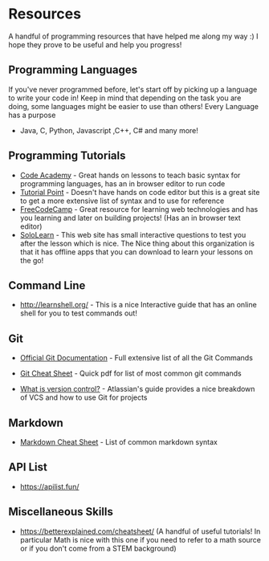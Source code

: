 # Resources 
A handful of programming resources that have helped me along my way :)
I hope they prove to be useful and help you progress!


## Programming Languages
If you've never programmed before, let's start off by picking up a language to write your code in! Keep in mind that depending on the task you are doing, some languages might be easier to use than others! Every Language has a purpose

* Java, C, Python, Javascript ,C++, C# and many more!




## Programming Tutorials
* [Code Academy](https://www.codecademy.com/) - Great hands on lessons to teach basic syntax for programming languages, has an in browser editor to run code
* [Tutorial Point](https://www.tutorialspoint.com/index.htm) - Doesn't have hands on code editor but this is a great site to get a more extensive list of syntax and to use for reference
* [FreeCodeCamp](https://www.freecodecamp.org/) - Great resource for learning web technologies and has you learning and later on building projects! (Has an in browser text editor)
* [SoloLearn](https://www.sololearn.com/) - This web site has small interactive questions to test you after the lesson which is nice. The Nice thing about this organization is that it has offline apps that you can download to learn your lessons on the go!

## Command Line
* http://learnshell.org/ - This is a nice Interactive guide that has an online shell for you to test commands out!

## Git
* [Official Git Documentation](https://git-scm.com/docs) - Full extensive list of all the Git Commands

* [Git Cheat Sheet](https://services.github.com/on-demand/downloads/github-git-cheat-sheet.pdf) -  Quick pdf for list of most common git commands

* [What is version control?](https://www.atlassian.com/git/tutorials/what-is-version-control) - Atlassian's guide provides a nice breakdown of VCS and how to use Git for projects


## Markdown

* [Markdown Cheat Sheet](https://guides.github.com/pdfs/markdown-cheatsheet-online.pdf) - List of common markdown syntax

## API List
* https://apilist.fun/


## Miscellaneous Skills
* https://betterexplained.com/cheatsheet/ (A handful of useful tutorials! In particular Math is nice with this one
if you need to refer to a math source or if you don't come from a STEM background)
